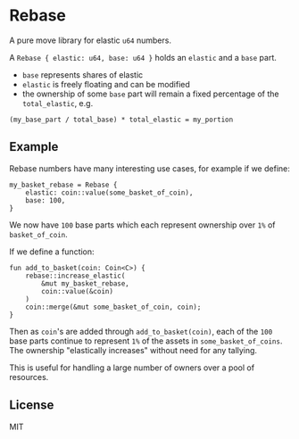 # Rebase

A pure move library for elastic `u64` numbers.

A `Rebase { elastic: u64, base: u64 }` holds an `elastic` and a `base` part.

* `base` represents shares of elastic
* `elastic` is freely floating and can be modified
* the ownership of some `base` part will remain a fixed percentage of the `total_elastic`, e.g.

```move
(my_base_part / total_base) * total_elastic = my_portion
```

## Example

Rebase numbers have many interesting use cases, for example if we define:

```move
my_basket_rebase = Rebase { 
    elastic: coin::value(some_basket_of_coin),
    base: 100,
}
```

We now have `100` base parts which each represent ownership over `1%` of `basket_of_coin`.

If we define a function:

```move
fun add_to_basket(coin: Coin<C>) {
    rebase::increase_elastic(
        &mut my_basket_rebase,
        coin::value(&coin)
    )
    coin::merge(&mut some_basket_of_coin, coin);
}
```

Then as `coin`'s are added through `add_to_basket(coin)`, each of the `100` base parts continue to represent `1%` of the assets in `some_basket_of_coins`. The ownership "elastically increases" without need for any tallying. 

This is useful for handling a large number of owners over a pool of resources.

## License

MIT
